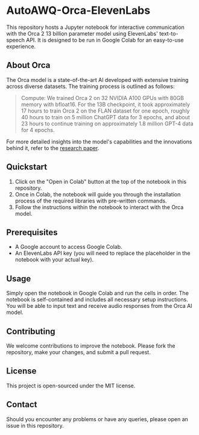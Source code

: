 # AutoAWQ-Orca-ElevenLabs

This repository hosts a Jupyter notebook for interactive communication with the Orca 2 13 billion parameter model using ElevenLabs' text-to-speech API. It is designed to be run in Google Colab for an easy-to-use experience.

## About Orca

The Orca model is a state-of-the-art AI developed with extensive training across diverse datasets. The training process is outlined as follows:

> Compute: We trained Orca 2 on 32 NVIDIA A100 GPUs with 80GB memory with bfloat16. For the 13B checkpoint, it took approximately 17 hours to train Orca 2 on the FLAN dataset for one epoch, roughly 40 hours to train on 5 million ChatGPT data for 3 epochs, and about 23 hours to continue training on approximately 1.8 million GPT-4 data for 4 epochs.

For more detailed insights into the model's capabilities and the innovations behind it, refer to the [research paper](https://arxiv.org/pdf/2311.11045.pdf).

## Quickstart

1. Click on the "Open in Colab" button at the top of the notebook in this repository.
2. Once in Colab, the notebook will guide you through the installation process of the required libraries with pre-written commands.
3. Follow the instructions within the notebook to interact with the Orca model.

## Prerequisites

- A Google account to access Google Colab.
- An ElevenLabs API key (you will need to replace the placeholder in the notebook with your actual key).

## Usage

Simply open the notebook in Google Colab and run the cells in order. The notebook is self-contained and includes all necessary setup instructions. You will be able to input text and receive audio responses from the Orca AI model.

## Contributing

We welcome contributions to improve the notebook. Please fork the repository, make your changes, and submit a pull request.

## License

This project is open-sourced under the MIT license.

## Contact

Should you encounter any problems or have any queries, please open an issue in this repository.
